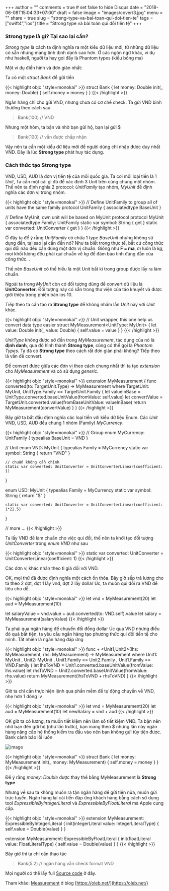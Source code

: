 +++
author = ""
comments = true	# set false to hide Disqus
date = "2018-06-08T15:04:33+07:00"
draft = false
image = "images/cover/3.jpg"
menu = ""
share = true
slug = "strong-type-va-bai-toan-qui-doi-tien-te"
tags = ["swift4","ios"]
title = "Strong type và bài toán qui đổi tiền tệ"
+++

### Strong type là gì? Tại sao lại cần?

*Strong type* là cách ta định nghĩa ra một kiểu dữ liệu mới, từ những dữ liệu có sẵn nhưng mang tính định danh cao hơn. Ở các ngôn ngữ khác, ví dụ như haskell, người ta hay gọi đấy là Phantom types (kiểu bóng ma)

Một ví dụ điển hình và đơn giản nhất:

Ta có một *struct Bank* để gửi tiền

{{< highlight objc "style=monokai" >}}
struct Bank {
    let money: Double
    init(_ money: Double) {
        self.money = money
    }
}
{{< /highlight >}}

Ngân hàng chỉ cho gửi VND, nhưng chưa có cơ chế check. Ta gửi VND bình thường theo cách sau 

> Bank(100) // VND

Nhưng một hôm, ta bận và nhờ bạn gửi hộ, bạn lại gửi $

> Bank(100) // vẫn được chấp nhận

Vậy nên ta cần một kiểu dữ liệu mới để người dùng chỉ nhập được duy nhất VND. Đây là lúc **Strong type** phát huy tác dụng.


### Cách thức tạo Strong type

VND, USD, AUD là đơn vị tiền tệ của mỗi quốc gia. Ta coi mỗi loại tiền là 1 *Unit*, Ta cần một cái gì đó để xác định 3 *Unit* trên cùng chung một nhóm. 
Thế nên ta định nghĩa 2 protocol: *UnitFamily* tạo nhóm, *MyUnit* để định nghĩa các đơn vị trong nhóm.


{{< highlight objc "style=monokai" >}}
// Define UnitFamily to group all of units have the same family
protocol UnitFamily {
    associatedtype BaseUnit
}

// Define MyUnit, own unit will be based on MyUnit protocol
protocol MyUnit {
    associatedtype Family: UnitFamily
    static var symbol: String { get }
    static var converted: UnitConverter { get }
}
{{< /highlight >}}

Ở đây ta để ý rằng *UnitFamily* có chứa 1 type *BaseUnit* nhưng không sử dụng đến, tại sao lại cần đến nó? Như ta biết trong thực tế, bất cứ công thức qui đổi nào đều cần dùng một đơn vị chuẩn. Giống như **F = ma**, *m* luôn là *kg*, mọi khối lượng đều phải qui chuẩn về *kg* để đảm bảo tính đúng đắn của công thức. . 

Thế nên *BaseUnit* có thể hiểu là một *Unit* bất kì trong group được lấy ra làm chuẩn.

Ngoài ta trong *MyUnit* còn có đối tượng dùng để convert dữ liệu là **UnitConverter**. Đối tượng này có sẵn trong thư viện của táo khuyết và được giới thiệu trong phiên bản ios 10. 

Tiếp theo ta cần tạo ra **Strong type** để không nhầm lẫn *Unit* này với *Unit* khác. 

{{< highlight objc "style=monokai" >}}
// Unit wrapper, this one help us convert data type easier
struct MyMeasurement<UnitType: MyUnit> {
    let value: Double
    init(_ value: Double) {
        self.value = value
    }
}
{{< /highlight >}}

*UnitType* không được sờ đến trong *MyMeasurement*, tác dụng của nó là **định danh**, qua đó hình thành **Strong type**, cũng có thể gọi là *Phantom Types*. Ta đã có **Strong type** theo cách rất đơn giản phải không? Tiếp theo là vấn đề convert.

Để convert được giữa các đơn vị theo cách chung nhất thì ta tạo *extension* cho *MyMeasurement* và có sử dụng *generic*.

{{< highlight objc "style=monokai" >}}
extension MyMeasurement {
    func converted<TargetUnit>(to: TargetUnit.Type) -> MyMeasurement<TargetUnit> where
        TargetUnit: MyUnit, UnitType.Family == TargetUnit.Family {
            let valueInBase = UnitType.converted.baseUnitValue(fromValue: self.value)
            let convertValue = TargetUnit.converted.value(fromBaseUnitValue: valueInBase)
            return MyMeasurement<TargetUnit>(convertValue)
    }
}
{{< /highlight >}}

Bây giờ ta bắt đầu định nghĩa các loại tiền với kiểu dữ liệu Enum. Các *Unit* VND, USD, AUD đều chung 1 nhóm (Family) *MyCurrency*. 


{{< highlight objc "style=monokai" >}}
// Group
enum MyCurrency: UnitFamily {
    typealias BaseUnit = VND
}

// Unit
enum VND: MyUnit {
    typealias Family = MyCurrency
    static var symbol: String {
        return "VND"
    }
    
    // chuẩn không cần chỉnh
    static var converted: UnitConverter = UnitConverterLinear(coefficient: 1)
}

enum USD: MyUnit {
    typealias Family = MyCurrency
    static var symbol: String {
        return "$"
    }
    
    static var converted: UnitConverter = UnitConverterLinear(coefficient: 1*22.5)
}

// more ...
{{< /highlight >}}

Ta lấy VND để làm chuẩn cho việc qui đổi, thế nên ta khởi tạo đối tượng *UnitConverter* trong *enum VND* như sau

{{< highlight objc "style=monokai" >}}
static var converted: UnitConverter = UnitConverterLinear(coefficient: 1)
{{< /highlight >}}

Các đơn vị khác nhân theo tỉ giá đối với VND.

OK, mọi thứ đã được định nghĩa một cách ổn thỏa. Bây giờ sếp trả lương cho ta theo 2 đợt, đợt 1 lấy vnd, đợt 2 lấy dollar Úc, ta muốn qui đổi ra VND để tiêu cho dễ.

{{< highlight objc "style=monokai" >}}
let vnd = MyMeasurement<VND>(20)
let aud = MyMeasurement<AUD>(10)

let salaryValue = vnd.value + aud.converted(to: VND.self).value
let salary = MyMeasurement<VND>(salaryValue)
{{< /highlight >}}

Ta phải qua ngân hàng để chuyển đổi đồng dollar Úc qua VND nhưng điều đó quá bất tiện, ta yêu cầu ngân hàng tạo phương thức qui đổi tiền tệ cho mình. Tất nhiên là ngân hàng đáp ứng

{{< highlight objc "style=monokai" >}}
func + <Unit1,Unit2>(lhs: MyMeasurement<Unit1>, rhs: MyMeasurement<Unit2>) -> MyMeasurement<VND>
    where
    Unit1: MyUnit
    , Unit2: MyUnit
    , Unit1.Family == Unit2.Family
    , Unit1.Family == VND.Family {
        let lhsToVND = Unit1.converted.baseUnitValue(fromValue: lhs.value)
        let rhsToVND = Unit2.converted.baseUnitValue(fromValue: rhs.value)
        return MyMeasurement<VND>(lhsToVND + rhsToVND)
}
{{< /highlight >}}

Giờ ta chỉ cần thực hiện lệnh qua phần mềm để tự động chuyển về VND, nhẹ hơn 1 dòng :v

{{< highlight objc "style=monokai" >}}
let vnd = MyMeasurement<VND>(20)
let aud = MyMeasurement<AUD>(10)
let newSalary = vnd + aud
{{< /highlight >}}

OK giờ ta có lương, ta muốn tiết kiệm nên làm sổ tiết kiệm VND. Ta bận nên nhờ bạn đến gửi hộ (như lần trước), bạn mang theo $ nhưng lần này ngân hàng nâng cấp hệ thống kiểm tra đầu vào nên bạn không gửi tùy tiện được. Bank cảnh báo lỗi luôn

![image](/hugosite/images/note/strong-type.png)

{{< highlight objc "style=monokai" >}}
struct Bank {
    let money: MyMeasurement<VND>
    init(_ money: MyMeasurement<VND>) {
        self.money = money
    }
}
{{< /highlight >}}

Để ý rằng *money: Double* được thay thế bằng MyMeasurement là **Strong type**

Nhưng về sau ta không muốn ra tận ngân hàng để gửi tiền nữa, muốn gửi trực tuyến. Ngân hàng lại cải tiến đáp ứng khách hàng bằng cách sử dụng tool *ExpressibleByIntegerLiteral* và *ExpressibleByFloatLiteral* mà Apple cung cấp.


{{< highlight objc "style=monokai" >}}
extension MyMeasurement: ExpressibleByIntegerLiteral {
    init(integerLiteral value: IntegerLiteralType) {
        self.value = Double(value)
    }
}

extension MyMeasurement: ExpressibleByFloatLiteral {
    init(floatLiteral value: FloatLiteralType) {
        self.value = Double(value)
    }
}
{{< /highlight >}}


Bây giờ thì ta chỉ cần thao tác

> Bank(5.2) // ngân hàng vẫn check format VND

Mọi người có thể lấy full [Source code](https://gist.github.com/gg4acrossover/2e62a7f67bc86c3bca48f81f8b508f28) ở đây.


Tham khảo:
[Measurement](https://oleb.net/blog/2016/08/measurements-and-units-with-phantom-types/) ở blog [https://oleb.net/](https://oleb.net/)











